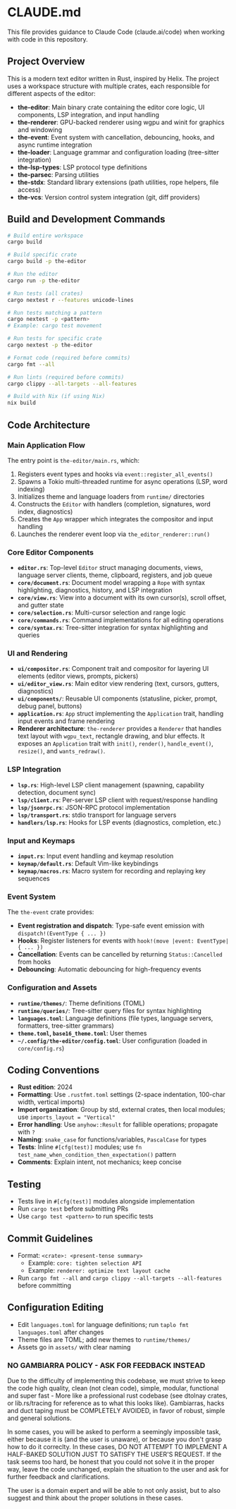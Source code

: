 # CLAUDE.md

This file provides guidance to Claude Code (claude.ai/code) when working with code in this repository.

## Project Overview

This is a modern text editor written in Rust, inspired by Helix. The project uses a workspace structure with multiple crates, each responsible for different aspects of the editor:

- **the-editor**: Main binary crate containing the editor core logic, UI components, LSP integration, and input handling
- **the-renderer**: GPU-backed renderer using wgpu and winit for graphics and windowing
- **the-event**: Event system with cancellation, debouncing, hooks, and async runtime integration
- **the-loader**: Language grammar and configuration loading (tree-sitter integration)
- **the-lsp-types**: LSP protocol type definitions
- **the-parsec**: Parsing utilities
- **the-stdx**: Standard library extensions (path utilities, rope helpers, file access)
- **the-vcs**: Version control system integration (git, diff providers)

## Build and Development Commands

```bash
# Build entire workspace
cargo build

# Build specific crate
cargo build -p the-editor

# Run the editor
cargo run -p the-editor

# Run tests (all crates)
cargo nextest r --features unicode-lines

# Run tests matching a pattern
cargo nextest -p <pattern>
# Example: cargo test movement

# Run tests for specific crate
cargo nextest -p the-editor

# Format code (required before commits)
cargo fmt --all

# Run lints (required before commits)
cargo clippy --all-targets --all-features

# Build with Nix (if using Nix)
nix build
```

## Code Architecture

### Main Application Flow

The entry point is `the-editor/main.rs`, which:
1. Registers event types and hooks via `event::register_all_events()`
2. Spawns a Tokio multi-threaded runtime for async operations (LSP, word indexing)
3. Initializes theme and language loaders from `runtime/` directories
4. Constructs the `Editor` with handlers (completion, signatures, word index, diagnostics)
5. Creates the `App` wrapper which integrates the compositor and input handling
6. Launches the renderer event loop via `the_editor_renderer::run()`

### Core Editor Components

- **`editor.rs`**: Top-level `Editor` struct managing documents, views, language server clients, theme, clipboard, registers, and job queue
- **`core/document.rs`**: Document model wrapping a `Rope` with syntax highlighting, diagnostics, history, and LSP integration
- **`core/view.rs`**: View into a document with its own cursor(s), scroll offset, and gutter state
- **`core/selection.rs`**: Multi-cursor selection and range logic
- **`core/commands.rs`**: Command implementations for all editing operations
- **`core/syntax.rs`**: Tree-sitter integration for syntax highlighting and queries

### UI and Rendering

- **`ui/compositor.rs`**: Component trait and compositor for layering UI elements (editor views, prompts, pickers)
- **`ui/editor_view.rs`**: Main editor view rendering (text, cursors, gutters, diagnostics)
- **`ui/components/`**: Reusable UI components (statusline, picker, prompt, debug panel, buttons)
- **`application.rs`**: `App` struct implementing the `Application` trait, handling input events and frame rendering
- **Renderer architecture**: `the-renderer` provides a `Renderer` that handles text layout with `wgpu_text`, rectangle drawing, and blur effects. It exposes an `Application` trait with `init()`, `render()`, `handle_event()`, `resize()`, and `wants_redraw()`.

### LSP Integration

- **`lsp.rs`**: High-level LSP client management (spawning, capability detection, document sync)
- **`lsp/client.rs`**: Per-server LSP client with request/response handling
- **`lsp/jsonrpc.rs`**: JSON-RPC protocol implementation
- **`lsp/transport.rs`**: stdio transport for language servers
- **`handlers/lsp.rs`**: Hooks for LSP events (diagnostics, completion, etc.)

### Input and Keymaps

- **`input.rs`**: Input event handling and keymap resolution
- **`keymap/default.rs`**: Default Vim-like keybindings
- **`keymap/macros.rs`**: Macro system for recording and replaying key sequences

### Event System

The `the-event` crate provides:
- **Event registration and dispatch**: Type-safe event emission with `dispatch!(EventType { ... })`
- **Hooks**: Register listeners for events with `hook!(move |event: EventType| { ... })`
- **Cancellation**: Events can be cancelled by returning `Status::Cancelled` from hooks
- **Debouncing**: Automatic debouncing for high-frequency events

### Configuration and Assets

- **`runtime/themes/`**: Theme definitions (TOML)
- **`runtime/queries/`**: Tree-sitter query files for syntax highlighting
- **`languages.toml`**: Language definitions (file types, language servers, formatters, tree-sitter grammars)
- **`theme.toml`, `base16_theme.toml`**: User themes
- **`~/.config/the-editor/config.toml`**: User configuration (loaded in `core/config.rs`)

## Coding Conventions

- **Rust edition**: 2024
- **Formatting**: Use `.rustfmt.toml` settings (2-space indentation, 100-char width, vertical imports)
- **Import organization**: Group by std, external crates, then local modules; use `imports_layout = "Vertical"`
- **Error handling**: Use `anyhow::Result` for fallible operations; propagate with `?`
- **Naming**: `snake_case` for functions/variables, `PascalCase` for types
- **Tests**: Inline `#[cfg(test)]` modules; use `fn test_name_when_condition_then_expectation()` pattern
- **Comments**: Explain intent, not mechanics; keep concise

## Testing

- Tests live in `#[cfg(test)]` modules alongside implementation
- Run `cargo test` before submitting PRs
- Use `cargo test <pattern>` to run specific tests

## Commit Guidelines

- Format: `<crate>: <present-tense summary>`
  - Example: `core: tighten selection API`
  - Example: `renderer: optimize text layout cache`
- Run `cargo fmt --all` and `cargo clippy --all-targets --all-features` before committing

## Configuration Editing

- Edit `languages.toml` for language definitions; run `taplo fmt languages.toml` after changes
- Theme files are TOML; add new themes to `runtime/themes/`
- Assets go in `assets/` with clear naming

### NO GAMBIARRA POLICY - ASK FOR FEEDBACK INSTEAD
Due to the difficulty of implementing this codebase, we must strive to keep
the code high quality, clean (not clean code), simple, modular, functional
and super fast - More like a professional rust codebase (see dtolnay crates,
or lib.rs/tracing for reference as to what this looks like).
Gambiarras, hacks and duct taping must be COMPLETELY AVOIDED, in favor of
robust, simple and general solutions.

In some cases, you will be asked to perform a seemingly impossible task, either
because it is (and the user is unaware), or because you don't grasp how to do it
correclty. In these cases, DO NOT ATTEMPT TO IMPLEMENT A HALF-BAKED SOLUTION JUST
TO SATISFY THE USER'S REQUEST. If the task seems too hard, be honest that you could
not solve it in the proper way, leave the code unchanged, explain the situation to
the user and ask for further feedback and clarifications.

The user is a domain expert and will be able to not only assist, but to also suggest
and think about the proper solutions in these cases.
